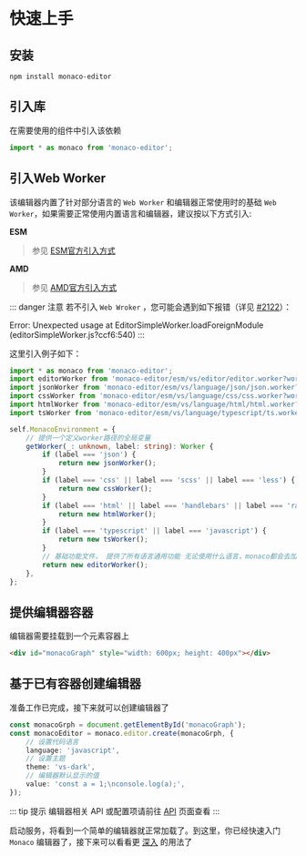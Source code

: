 # 快速上手

## 安装

```shell
npm install monaco-editor
```

## 引入库

在需要使用的组件中引入该依赖

```ts
import * as monaco from 'monaco-editor';
```

## 引入Web Worker

该编辑器内置了针对部分语言的 `Web Worker` 和编辑器正常使用时的基础 `Web Worker`，如果需要正常使用内置语言和编辑器，建议按以下方式引入:

**ESM**

> 参见 [ESM官方引入方式](https://github.com/microsoft/monaco-editor/blob/main/docs/integrate-esm.md)

**AMD**

> 参见 [AMD官方引入方式](https://github.com/microsoft/monaco-editor/blob/main/docs/integrate-amd.md)

::: danger 注意
若不引入 `Web Wroker` ，您可能会遇到如下报错（详见 [#2122](https://github.com/microsoft/monaco-editor/issues/2122)）：

Error: Unexpected usage
at EditorSimpleWorker.loadForeignModule (editorSimpleWorker.js?ccf6:540)
:::

这里引入例子如下：

```ts
import * as monaco from 'monaco-editor';
import editorWorker from 'monaco-editor/esm/vs/editor/editor.worker?worker';
import jsonWorker from 'monaco-editor/esm/vs/language/json/json.worker?worker';
import cssWorker from 'monaco-editor/esm/vs/language/css/css.worker?worker';
import htmlWorker from 'monaco-editor/esm/vs/language/html/html.worker?worker';
import tsWorker from 'monaco-editor/esm/vs/language/typescript/ts.worker?worker';

self.MonacoEnvironment = {
    // 提供一个定义worker路径的全局变量
    getWorker(_: unknown, label: string): Worker {
        if (label === 'json') {
            return new jsonWorker();
        }
        if (label === 'css' || label === 'scss' || label === 'less') {
            return new cssWorker();
        }
        if (label === 'html' || label === 'handlebars' || label === 'razor') {
            return new htmlWorker();
        }
        if (label === 'typescript' || label === 'javascript') {
            return new tsWorker();
        }
        // 基础功能文件， 提供了所有语言通用功能 无论使用什么语言，monaco都会去加载他
        return new editorWorker(); 
    },
};
```

## 提供编辑器容器

编辑器需要挂载到一个元素容器上

```html
<div id="monacoGraph" style="width: 600px; height: 400px"></div>
```

## 基于已有容器创建编辑器

准备工作已完成，接下来就可以创建编辑器了

```ts
const monacoGrph = document.getElementById('monacoGraph');
const monacoEditor = monaco.editor.create(monacoGrph, {
    // 设置代码语言
    language: 'javascript',
    // 设置主题
    theme: 'vs-dark',
    // 编辑器默认显示的值
    value: 'const a = 1;\nconsole.log(a);',
});
```

::: tip 提示
编辑器相关 API 或配置项请前往 [API](/api/README.md) 页面查看
:::

启动服务，将看到一个简单的编辑器就正常加载了。到这里，你已经快速入门 `Monaco` 编辑器了，接下来可以看看更 [深入](./DepthUsage.md) 的用法了